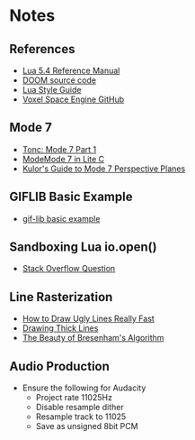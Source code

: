# Notes

## References
- [Lua 5.4 Reference Manual](https://www.lua.org/manual/5.4/manual.html)
- [DOOM source code](https://github.com/id-Software/DOOM)
- [Lua Style Guide](https://github.com/luarocks/lua-style-guide)
- [Voxel Space Engine GitHub](https://github.com/s-macke/VoxelSpace)

## Mode 7
- [Tonc: Mode 7 Part 1](http://www.coranac.com/tonc/text/mode7.htm)
- [ModeMode 7 in Lite C](https://fenixfox-studios.com/content/mode_7/)
- [Kulor's Guide to Mode 7 Perspective Planes](https://forums.nesdev.org/viewtopic.php?t=24053)

## GIFLIB Basic Example
- [gif-lib basic example](https://gist.github.com/suzumura-ss/a5e922994513e44226d33c3a0c2c60d1)

## Sandboxing Lua io.open()
- [Stack Overflow Question](https://stackoverflow.com/questions/20715652/how-to-wrap-the-io-functions-in-lua-to-prevent-the-user-from-leaving-x-directory)

## Line Rasterization
- [How to Draw Ugly Lines Really Fast](https://cohost.org/tomforsyth/post/648716-how-to-draw-ugly-lin)
- [Drawing Thick Lines](http://kt8216.unixcab.org/murphy/index.html)
- [The Beauty of Bresenham's Algorithm](https://zingl.github.io/bresenham.html)

## Audio Production
- Ensure the following for Audacity
  - Project rate 11025Hz
  - Disable resample dither
  - Resample track to 11025
  - Save as unsigned 8bit PCM